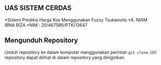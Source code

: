 ## UAS SISTEM CERDAS
*Sistem Prediksi Harga Kos Menggunakan Fuzzy Tsukamoto
*A. NIAM IBNA RIZA 
*NIM : 20/467586/PTK/13647

## Mengunduh Repository

Unduh repository ke dalam komputer menggunakan perintah `git clone`. Url
repository dapat dilihat di dalam repository yang diinginkan.

